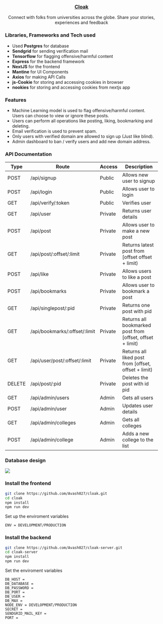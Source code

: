 ### <p align="center"><u> Cloak</u><p>

<p align="center"> Connect with folks from universities across the globe. Share your stories, experiences and feedback</p>


### Libraries, Frameworks and Tech used

- Used **Postgres** for database
- **Sendgrid** for sending verification mail
- **Tensorflow** for flagging offensive/harmful content
- **Express** for the backend framework
- **NextJS** for the frontend
- **Mantine** for UI Components
- **Axios** for making API Calls
- **js-Cookie** for storing and accessing cookies in browser
- **nookies** for storing and accessing cookies from nextjs app

### Features

- Machine Learning model is used to flag offensive/harmful content. Users can choose to view or ignore these posts.
- Users can perform all operations like posting, liking, bookmarking and deleting.
- Email verification is used to prevent spam.
- Only users with verified domain are allowed to sign up (Just like blind).
- Admin dashboard to ban / verify users and add new domain address.

### API Documentation

| Type   | Route                         | Access  | Description                                               |
| ------ | ----------------------------- | ------- | --------------------------------------------------------- |
| POST   | /api/signup                   | Public  | Allows new user to signup                                 |
| POST   | /api/login                    | Public  | Allows user to login                                      |
| GET    | /api/verify/:token            | Public  | Verifies user                                             |
| GET    | /api/user                     | Private | Returns user details                                      |
| POST   | /api/post                     | Private | Allows user to make a new post                            |
| GET    | /api/post/:offset/:limit      | Private | Returns latest post from [offset offset + limit)          |
| POST   | /api/like                     | Private | Allows users to like a post                               |
| POST   | /api/bookmarks                | Private | Allows user to bookmark a post                            |
| GET    | /api/singlepost/:pid          | Private | Returns one post with pid                                 |
| GET    | /api/bookmarks/:offset/:limit | Private | Returns all bookmarked post from [offset, offset + limit) |
| GET    | /api/user/post/:offset/:limit | Private | Returns all liked post from [offset, offset + limit)      |
| DELETE | /api/post/:pid                | Private | Deletes the post with id pid                              |
| GET    | /api/admin/users              | Admin   | Gets all users                                            |
| POST   | /api/admin/user               | Admin   | Updates user details                                      |
| GET    | /api/admin/colleges           | Admin   | Gets all colleges                                         |
| POST   | /api/admin/college            | Admin   | Adds a new college to the list                            |

### Database design

<img src="https://cloak-gilt.vercel.app/db-design.png"></img>

### Install the frontend

```bash
git clone https://github.com/Avash027/cloak.git
cd cloak
npm install
npm run dev
```

Set up the enviroment variables

```
ENV = DEVELOPMENT/PRODUCTION
```

### Install the backend

```bash
git clone https://github.com/Avash027/cloak-server.git
cd cloak-server
npm install
npm run dev
```

Set the enviroment variables

```
DB_HOST =
DB_DATABASE =
DB_PASSWORD =
DB_PORT =
DB_USER =
DB_MAX =
NODE_ENV = DEVELOPMENT/PRODUCTION
SECRET =
SENDGRID_MAIL_KEY =
PORT =
```

